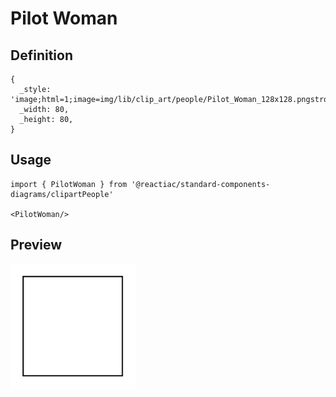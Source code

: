# Pilot Woman

## Definition

```
{
  _style: 'image;html=1;image=img/lib/clip_art/people/Pilot_Woman_128x128.pngstrokeColor=none;',
  _width: 80,
  _height: 80,
}
```

## Usage

```
import { PilotWoman } from '@reactiac/standard-components-diagrams/clipartPeople'

<PilotWoman/>
```

## Preview

<img src="./pilot-woman.png" width="200"/>
